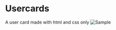 # Usercards
A user card made with html and css only 
![Sample](https://gcdnb.pbrd.co/images/Y5fgqtMNekh5.png?o=1)

